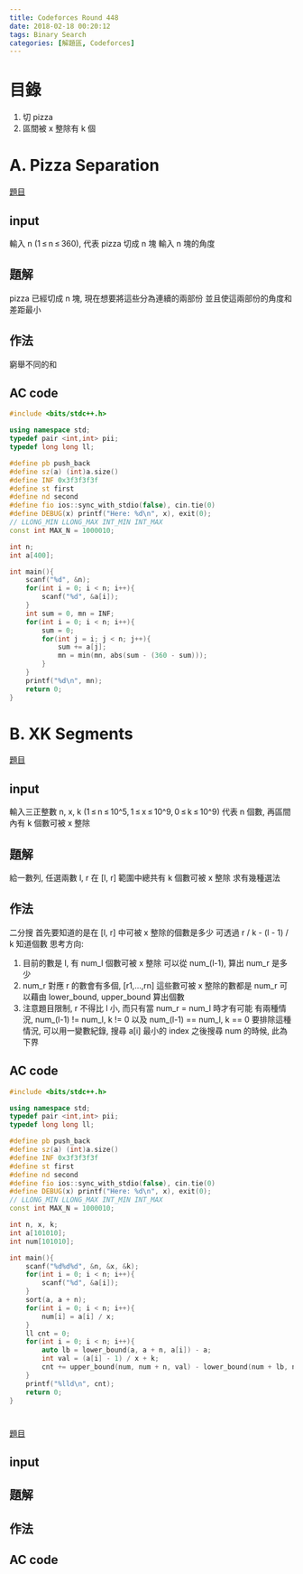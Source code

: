 ```yaml
---
title: Codeforces Round 448
date: 2018-02-18 00:20:12
tags: Binary Search
categories: [解題區, Codeforces]
---
```

目錄
===
1. 切 pizza
2. 區間被 x 整除有 k 個

# A. Pizza Separation
[題目](http://codeforces.com/contest/895/problem/A)

## input
輸入 n (1 ≤ n ≤ 360), 代表 pizza 切成 n 塊
輸入 n 塊的角度

## 題解
pizza 已經切成 n 塊, 現在想要將這些分為連續的兩部份
並且使這兩部份的角度和差距最小

## 作法
窮舉不同的和

## AC code
```cpp
#include <bits/stdc++.h>

using namespace std;
typedef pair <int,int> pii;
typedef long long ll;

#define pb push_back
#define sz(a) (int)a.size()
#define INF 0x3f3f3f3f
#define st first
#define nd second
#define fio ios::sync_with_stdio(false), cin.tie(0)
#define DEBUG(x) printf("Here: %d\n", x), exit(0);
// LLONG_MIN LLONG_MAX INT_MIN INT_MAX
const int MAX_N = 1000010;

int n;
int a[400];

int main(){
    scanf("%d", &n);
    for(int i = 0; i < n; i++){
        scanf("%d", &a[i]);
    }
    int sum = 0, mn = INF;
    for(int i = 0; i < n; i++){
        sum = 0;
        for(int j = i; j < n; j++){
            sum += a[j];
            mn = min(mn, abs(sum - (360 - sum)));
        }
    }
    printf("%d\n", mn);
    return 0;
}
```

# B. XK Segments
[題目](http://codeforces.com/contest/895/problem/B)

## input
輸入三正整數 n, x, k (1 ≤ n ≤ 10^5, 1 ≤ x ≤ 10^9, 0 ≤ k ≤ 10^9)
代表 n 個數, 再區間內有 k 個數可被 x 整除

## 題解
給一數列, 任選兩數 l, r
在 [l, r] 範圍中總共有 k 個數可被 x 整除
求有幾種選法

## 作法
二分搜
首先要知道的是在 [l, r] 中可被 x 整除的個數是多少
可透過 r / k - (l - 1) / k 知道個數
思考方向:
1. 目前的數是 l, 有 num_l 個數可被 x 整除
可以從 num_(l-1), 算出 num_r 是多少
2. num_r 對應 r 的數會有多個, [r1,...,rn]
這些數可被 x 整除的數都是 num_r
可以藉由 lower_bound, upper_bound 算出個數
3. 注意題目限制, r 不得比 l 小, 而只有當 num_r = num_l 時才有可能
有兩種情況, num_(l-1) != num_l, k != 0 以及 num_(l-1) == num_l, k == 0
要排除這種情況, 可以用一變數紀錄, 搜尋 a[i] 最小的 index
之後搜尋 num 的時候, 此為下界

## AC code
```cpp
#include <bits/stdc++.h>

using namespace std;
typedef pair <int,int> pii;
typedef long long ll;

#define pb push_back
#define sz(a) (int)a.size()
#define INF 0x3f3f3f3f
#define st first
#define nd second
#define fio ios::sync_with_stdio(false), cin.tie(0)
#define DEBUG(x) printf("Here: %d\n", x), exit(0);
// LLONG_MIN LLONG_MAX INT_MIN INT_MAX
const int MAX_N = 1000010;

int n, x, k;
int a[101010];
int num[101010];

int main(){
    scanf("%d%d%d", &n, &x, &k);
    for(int i = 0; i < n; i++){
        scanf("%d", &a[i]);
    }
    sort(a, a + n);
    for(int i = 0; i < n; i++){
        num[i] = a[i] / x;
    }
    ll cnt = 0;
    for(int i = 0; i < n; i++){
        auto lb = lower_bound(a, a + n, a[i]) - a;
        int val = (a[i] - 1) / x + k;
        cnt += upper_bound(num, num + n, val) - lower_bound(num + lb, num + n, val);
    }
    printf("%lld\n", cnt);
    return 0;
}
```

#
[題目]()

## input

## 題解

## 作法

## AC code
```cpp
```
